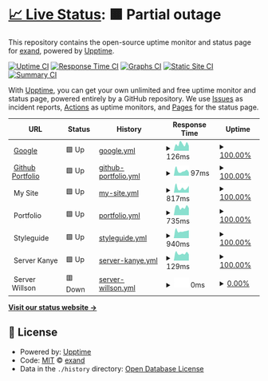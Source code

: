 # [📈 Live Status](https://exand.github.io/upptime): <!--live status--> **🟧 Partial outage**

This repository contains the open-source uptime monitor and status page for [exand](https://exand.github.io/upptime), powered by [Upptime](https://github.com/upptime/upptime).

[![Uptime CI](https://github.com/exand/upptime/workflows/Uptime%20CI/badge.svg)](https://github.com/exand/upptime/actions?query=workflow%3A%22Uptime+CI%22)
[![Response Time CI](https://github.com/exand/upptime/workflows/Response%20Time%20CI/badge.svg)](https://github.com/exand/upptime/actions?query=workflow%3A%22Response+Time+CI%22)
[![Graphs CI](https://github.com/exand/upptime/workflows/Graphs%20CI/badge.svg)](https://github.com/exand/upptime/actions?query=workflow%3A%22Graphs+CI%22)
[![Static Site CI](https://github.com/exand/upptime/workflows/Static%20Site%20CI/badge.svg)](https://github.com/exand/upptime/actions?query=workflow%3A%22Static+Site+CI%22)
[![Summary CI](https://github.com/exand/upptime/workflows/Summary%20CI/badge.svg)](https://github.com/exand/upptime/actions?query=workflow%3A%22Summary+CI%22)

With [Upptime](https://upptime.js.org), you can get your own unlimited and free uptime monitor and status page, powered entirely by a GitHub repository. We use [Issues](https://github.com/exand/upptime/issues) as incident reports, [Actions](https://github.com/exand/upptime/actions) as uptime monitors, and [Pages](https://exand.github.io/upptime) for the status page.

<!--start: status pages-->
<!-- This summary is generated by Upptime (https://github.com/upptime/upptime) -->
<!-- Do not edit this manually, your changes will be overwritten -->
<!-- prettier-ignore -->
| URL | Status | History | Response Time | Uptime |
| --- | ------ | ------- | ------------- | ------ |
| <img alt="" src="https://icons.duckduckgo.com/ip3/www.google.com.ico" height="13"> [Google](https://www.google.com) | 🟩 Up | [google.yml](https://github.com/exand/upptime/commits/HEAD/history/google.yml) | <details><summary><img alt="Response time graph" src="./graphs/google/response-time-week.png" height="20"> 126ms</summary><br><a href="https://exand.github.io/upptime/history/google"><img alt="Response time 118" src="https://img.shields.io/endpoint?url=https%3A%2F%2Fraw.githubusercontent.com%2Fexand%2Fupptime%2FHEAD%2Fapi%2Fgoogle%2Fresponse-time.json"></a><br><a href="https://exand.github.io/upptime/history/google"><img alt="24-hour response time 115" src="https://img.shields.io/endpoint?url=https%3A%2F%2Fraw.githubusercontent.com%2Fexand%2Fupptime%2FHEAD%2Fapi%2Fgoogle%2Fresponse-time-day.json"></a><br><a href="https://exand.github.io/upptime/history/google"><img alt="7-day response time 126" src="https://img.shields.io/endpoint?url=https%3A%2F%2Fraw.githubusercontent.com%2Fexand%2Fupptime%2FHEAD%2Fapi%2Fgoogle%2Fresponse-time-week.json"></a><br><a href="https://exand.github.io/upptime/history/google"><img alt="30-day response time 115" src="https://img.shields.io/endpoint?url=https%3A%2F%2Fraw.githubusercontent.com%2Fexand%2Fupptime%2FHEAD%2Fapi%2Fgoogle%2Fresponse-time-month.json"></a><br><a href="https://exand.github.io/upptime/history/google"><img alt="1-year response time 102" src="https://img.shields.io/endpoint?url=https%3A%2F%2Fraw.githubusercontent.com%2Fexand%2Fupptime%2FHEAD%2Fapi%2Fgoogle%2Fresponse-time-year.json"></a></details> | <details><summary><a href="https://exand.github.io/upptime/history/google">100.00%</a></summary><a href="https://exand.github.io/upptime/history/google"><img alt="All-time uptime 100.00%" src="https://img.shields.io/endpoint?url=https%3A%2F%2Fraw.githubusercontent.com%2Fexand%2Fupptime%2FHEAD%2Fapi%2Fgoogle%2Fuptime.json"></a><br><a href="https://exand.github.io/upptime/history/google"><img alt="24-hour uptime 100.00%" src="https://img.shields.io/endpoint?url=https%3A%2F%2Fraw.githubusercontent.com%2Fexand%2Fupptime%2FHEAD%2Fapi%2Fgoogle%2Fuptime-day.json"></a><br><a href="https://exand.github.io/upptime/history/google"><img alt="7-day uptime 100.00%" src="https://img.shields.io/endpoint?url=https%3A%2F%2Fraw.githubusercontent.com%2Fexand%2Fupptime%2FHEAD%2Fapi%2Fgoogle%2Fuptime-week.json"></a><br><a href="https://exand.github.io/upptime/history/google"><img alt="30-day uptime 100.00%" src="https://img.shields.io/endpoint?url=https%3A%2F%2Fraw.githubusercontent.com%2Fexand%2Fupptime%2FHEAD%2Fapi%2Fgoogle%2Fuptime-month.json"></a><br><a href="https://exand.github.io/upptime/history/google"><img alt="1-year uptime 99.99%" src="https://img.shields.io/endpoint?url=https%3A%2F%2Fraw.githubusercontent.com%2Fexand%2Fupptime%2FHEAD%2Fapi%2Fgoogle%2Fuptime-year.json"></a></details>
| <img alt="" src="https://icons.duckduckgo.com/ip3/exand.github.io.ico" height="13"> [Github Portfolio](https://exand.github.io/portfolio) | 🟩 Up | [github-portfolio.yml](https://github.com/exand/upptime/commits/HEAD/history/github-portfolio.yml) | <details><summary><img alt="Response time graph" src="./graphs/github-portfolio/response-time-week.png" height="20"> 97ms</summary><br><a href="https://exand.github.io/upptime/history/github-portfolio"><img alt="Response time 125" src="https://img.shields.io/endpoint?url=https%3A%2F%2Fraw.githubusercontent.com%2Fexand%2Fupptime%2FHEAD%2Fapi%2Fgithub-portfolio%2Fresponse-time.json"></a><br><a href="https://exand.github.io/upptime/history/github-portfolio"><img alt="24-hour response time 89" src="https://img.shields.io/endpoint?url=https%3A%2F%2Fraw.githubusercontent.com%2Fexand%2Fupptime%2FHEAD%2Fapi%2Fgithub-portfolio%2Fresponse-time-day.json"></a><br><a href="https://exand.github.io/upptime/history/github-portfolio"><img alt="7-day response time 97" src="https://img.shields.io/endpoint?url=https%3A%2F%2Fraw.githubusercontent.com%2Fexand%2Fupptime%2FHEAD%2Fapi%2Fgithub-portfolio%2Fresponse-time-week.json"></a><br><a href="https://exand.github.io/upptime/history/github-portfolio"><img alt="30-day response time 144" src="https://img.shields.io/endpoint?url=https%3A%2F%2Fraw.githubusercontent.com%2Fexand%2Fupptime%2FHEAD%2Fapi%2Fgithub-portfolio%2Fresponse-time-month.json"></a><br><a href="https://exand.github.io/upptime/history/github-portfolio"><img alt="1-year response time 125" src="https://img.shields.io/endpoint?url=https%3A%2F%2Fraw.githubusercontent.com%2Fexand%2Fupptime%2FHEAD%2Fapi%2Fgithub-portfolio%2Fresponse-time-year.json"></a></details> | <details><summary><a href="https://exand.github.io/upptime/history/github-portfolio">100.00%</a></summary><a href="https://exand.github.io/upptime/history/github-portfolio"><img alt="All-time uptime 100.00%" src="https://img.shields.io/endpoint?url=https%3A%2F%2Fraw.githubusercontent.com%2Fexand%2Fupptime%2FHEAD%2Fapi%2Fgithub-portfolio%2Fuptime.json"></a><br><a href="https://exand.github.io/upptime/history/github-portfolio"><img alt="24-hour uptime 100.00%" src="https://img.shields.io/endpoint?url=https%3A%2F%2Fraw.githubusercontent.com%2Fexand%2Fupptime%2FHEAD%2Fapi%2Fgithub-portfolio%2Fuptime-day.json"></a><br><a href="https://exand.github.io/upptime/history/github-portfolio"><img alt="7-day uptime 100.00%" src="https://img.shields.io/endpoint?url=https%3A%2F%2Fraw.githubusercontent.com%2Fexand%2Fupptime%2FHEAD%2Fapi%2Fgithub-portfolio%2Fuptime-week.json"></a><br><a href="https://exand.github.io/upptime/history/github-portfolio"><img alt="30-day uptime 100.00%" src="https://img.shields.io/endpoint?url=https%3A%2F%2Fraw.githubusercontent.com%2Fexand%2Fupptime%2FHEAD%2Fapi%2Fgithub-portfolio%2Fuptime-month.json"></a><br><a href="https://exand.github.io/upptime/history/github-portfolio"><img alt="1-year uptime 100.00%" src="https://img.shields.io/endpoint?url=https%3A%2F%2Fraw.githubusercontent.com%2Fexand%2Fupptime%2FHEAD%2Fapi%2Fgithub-portfolio%2Fuptime-year.json"></a></details>
| <img alt="" src="https://icons.duckduckgo.com/ip3/null.ico" height="13"> My Site | 🟩 Up | [my-site.yml](https://github.com/exand/upptime/commits/HEAD/history/my-site.yml) | <details><summary><img alt="Response time graph" src="./graphs/my-site/response-time-week.png" height="20"> 817ms</summary><br><a href="https://exand.github.io/upptime/history/my-site"><img alt="Response time 937" src="https://img.shields.io/endpoint?url=https%3A%2F%2Fraw.githubusercontent.com%2Fexand%2Fupptime%2FHEAD%2Fapi%2Fmy-site%2Fresponse-time.json"></a><br><a href="https://exand.github.io/upptime/history/my-site"><img alt="24-hour response time 1074" src="https://img.shields.io/endpoint?url=https%3A%2F%2Fraw.githubusercontent.com%2Fexand%2Fupptime%2FHEAD%2Fapi%2Fmy-site%2Fresponse-time-day.json"></a><br><a href="https://exand.github.io/upptime/history/my-site"><img alt="7-day response time 817" src="https://img.shields.io/endpoint?url=https%3A%2F%2Fraw.githubusercontent.com%2Fexand%2Fupptime%2FHEAD%2Fapi%2Fmy-site%2Fresponse-time-week.json"></a><br><a href="https://exand.github.io/upptime/history/my-site"><img alt="30-day response time 983" src="https://img.shields.io/endpoint?url=https%3A%2F%2Fraw.githubusercontent.com%2Fexand%2Fupptime%2FHEAD%2Fapi%2Fmy-site%2Fresponse-time-month.json"></a><br><a href="https://exand.github.io/upptime/history/my-site"><img alt="1-year response time 954" src="https://img.shields.io/endpoint?url=https%3A%2F%2Fraw.githubusercontent.com%2Fexand%2Fupptime%2FHEAD%2Fapi%2Fmy-site%2Fresponse-time-year.json"></a></details> | <details><summary><a href="https://exand.github.io/upptime/history/my-site">100.00%</a></summary><a href="https://exand.github.io/upptime/history/my-site"><img alt="All-time uptime 99.35%" src="https://img.shields.io/endpoint?url=https%3A%2F%2Fraw.githubusercontent.com%2Fexand%2Fupptime%2FHEAD%2Fapi%2Fmy-site%2Fuptime.json"></a><br><a href="https://exand.github.io/upptime/history/my-site"><img alt="24-hour uptime 100.00%" src="https://img.shields.io/endpoint?url=https%3A%2F%2Fraw.githubusercontent.com%2Fexand%2Fupptime%2FHEAD%2Fapi%2Fmy-site%2Fuptime-day.json"></a><br><a href="https://exand.github.io/upptime/history/my-site"><img alt="7-day uptime 100.00%" src="https://img.shields.io/endpoint?url=https%3A%2F%2Fraw.githubusercontent.com%2Fexand%2Fupptime%2FHEAD%2Fapi%2Fmy-site%2Fuptime-week.json"></a><br><a href="https://exand.github.io/upptime/history/my-site"><img alt="30-day uptime 100.00%" src="https://img.shields.io/endpoint?url=https%3A%2F%2Fraw.githubusercontent.com%2Fexand%2Fupptime%2FHEAD%2Fapi%2Fmy-site%2Fuptime-month.json"></a><br><a href="https://exand.github.io/upptime/history/my-site"><img alt="1-year uptime 99.98%" src="https://img.shields.io/endpoint?url=https%3A%2F%2Fraw.githubusercontent.com%2Fexand%2Fupptime%2FHEAD%2Fapi%2Fmy-site%2Fuptime-year.json"></a></details>
| <img alt="" src="https://icons.duckduckgo.com/ip3/null.ico" height="13"> Portfolio | 🟩 Up | [portfolio.yml](https://github.com/exand/upptime/commits/HEAD/history/portfolio.yml) | <details><summary><img alt="Response time graph" src="./graphs/portfolio/response-time-week.png" height="20"> 735ms</summary><br><a href="https://exand.github.io/upptime/history/portfolio"><img alt="Response time 789" src="https://img.shields.io/endpoint?url=https%3A%2F%2Fraw.githubusercontent.com%2Fexand%2Fupptime%2FHEAD%2Fapi%2Fportfolio%2Fresponse-time.json"></a><br><a href="https://exand.github.io/upptime/history/portfolio"><img alt="24-hour response time 633" src="https://img.shields.io/endpoint?url=https%3A%2F%2Fraw.githubusercontent.com%2Fexand%2Fupptime%2FHEAD%2Fapi%2Fportfolio%2Fresponse-time-day.json"></a><br><a href="https://exand.github.io/upptime/history/portfolio"><img alt="7-day response time 735" src="https://img.shields.io/endpoint?url=https%3A%2F%2Fraw.githubusercontent.com%2Fexand%2Fupptime%2FHEAD%2Fapi%2Fportfolio%2Fresponse-time-week.json"></a><br><a href="https://exand.github.io/upptime/history/portfolio"><img alt="30-day response time 804" src="https://img.shields.io/endpoint?url=https%3A%2F%2Fraw.githubusercontent.com%2Fexand%2Fupptime%2FHEAD%2Fapi%2Fportfolio%2Fresponse-time-month.json"></a><br><a href="https://exand.github.io/upptime/history/portfolio"><img alt="1-year response time 790" src="https://img.shields.io/endpoint?url=https%3A%2F%2Fraw.githubusercontent.com%2Fexand%2Fupptime%2FHEAD%2Fapi%2Fportfolio%2Fresponse-time-year.json"></a></details> | <details><summary><a href="https://exand.github.io/upptime/history/portfolio">100.00%</a></summary><a href="https://exand.github.io/upptime/history/portfolio"><img alt="All-time uptime 99.36%" src="https://img.shields.io/endpoint?url=https%3A%2F%2Fraw.githubusercontent.com%2Fexand%2Fupptime%2FHEAD%2Fapi%2Fportfolio%2Fuptime.json"></a><br><a href="https://exand.github.io/upptime/history/portfolio"><img alt="24-hour uptime 100.00%" src="https://img.shields.io/endpoint?url=https%3A%2F%2Fraw.githubusercontent.com%2Fexand%2Fupptime%2FHEAD%2Fapi%2Fportfolio%2Fuptime-day.json"></a><br><a href="https://exand.github.io/upptime/history/portfolio"><img alt="7-day uptime 100.00%" src="https://img.shields.io/endpoint?url=https%3A%2F%2Fraw.githubusercontent.com%2Fexand%2Fupptime%2FHEAD%2Fapi%2Fportfolio%2Fuptime-week.json"></a><br><a href="https://exand.github.io/upptime/history/portfolio"><img alt="30-day uptime 100.00%" src="https://img.shields.io/endpoint?url=https%3A%2F%2Fraw.githubusercontent.com%2Fexand%2Fupptime%2FHEAD%2Fapi%2Fportfolio%2Fuptime-month.json"></a><br><a href="https://exand.github.io/upptime/history/portfolio"><img alt="1-year uptime 99.99%" src="https://img.shields.io/endpoint?url=https%3A%2F%2Fraw.githubusercontent.com%2Fexand%2Fupptime%2FHEAD%2Fapi%2Fportfolio%2Fuptime-year.json"></a></details>
| <img alt="" src="https://icons.duckduckgo.com/ip3/null.ico" height="13"> Styleguide | 🟩 Up | [styleguide.yml](https://github.com/exand/upptime/commits/HEAD/history/styleguide.yml) | <details><summary><img alt="Response time graph" src="./graphs/styleguide/response-time-week.png" height="20"> 940ms</summary><br><a href="https://exand.github.io/upptime/history/styleguide"><img alt="Response time 1086" src="https://img.shields.io/endpoint?url=https%3A%2F%2Fraw.githubusercontent.com%2Fexand%2Fupptime%2FHEAD%2Fapi%2Fstyleguide%2Fresponse-time.json"></a><br><a href="https://exand.github.io/upptime/history/styleguide"><img alt="24-hour response time 1029" src="https://img.shields.io/endpoint?url=https%3A%2F%2Fraw.githubusercontent.com%2Fexand%2Fupptime%2FHEAD%2Fapi%2Fstyleguide%2Fresponse-time-day.json"></a><br><a href="https://exand.github.io/upptime/history/styleguide"><img alt="7-day response time 940" src="https://img.shields.io/endpoint?url=https%3A%2F%2Fraw.githubusercontent.com%2Fexand%2Fupptime%2FHEAD%2Fapi%2Fstyleguide%2Fresponse-time-week.json"></a><br><a href="https://exand.github.io/upptime/history/styleguide"><img alt="30-day response time 1108" src="https://img.shields.io/endpoint?url=https%3A%2F%2Fraw.githubusercontent.com%2Fexand%2Fupptime%2FHEAD%2Fapi%2Fstyleguide%2Fresponse-time-month.json"></a><br><a href="https://exand.github.io/upptime/history/styleguide"><img alt="1-year response time 1140" src="https://img.shields.io/endpoint?url=https%3A%2F%2Fraw.githubusercontent.com%2Fexand%2Fupptime%2FHEAD%2Fapi%2Fstyleguide%2Fresponse-time-year.json"></a></details> | <details><summary><a href="https://exand.github.io/upptime/history/styleguide">100.00%</a></summary><a href="https://exand.github.io/upptime/history/styleguide"><img alt="All-time uptime 68.49%" src="https://img.shields.io/endpoint?url=https%3A%2F%2Fraw.githubusercontent.com%2Fexand%2Fupptime%2FHEAD%2Fapi%2Fstyleguide%2Fuptime.json"></a><br><a href="https://exand.github.io/upptime/history/styleguide"><img alt="24-hour uptime 100.00%" src="https://img.shields.io/endpoint?url=https%3A%2F%2Fraw.githubusercontent.com%2Fexand%2Fupptime%2FHEAD%2Fapi%2Fstyleguide%2Fuptime-day.json"></a><br><a href="https://exand.github.io/upptime/history/styleguide"><img alt="7-day uptime 100.00%" src="https://img.shields.io/endpoint?url=https%3A%2F%2Fraw.githubusercontent.com%2Fexand%2Fupptime%2FHEAD%2Fapi%2Fstyleguide%2Fuptime-week.json"></a><br><a href="https://exand.github.io/upptime/history/styleguide"><img alt="30-day uptime 100.00%" src="https://img.shields.io/endpoint?url=https%3A%2F%2Fraw.githubusercontent.com%2Fexand%2Fupptime%2FHEAD%2Fapi%2Fstyleguide%2Fuptime-month.json"></a><br><a href="https://exand.github.io/upptime/history/styleguide"><img alt="1-year uptime 99.85%" src="https://img.shields.io/endpoint?url=https%3A%2F%2Fraw.githubusercontent.com%2Fexand%2Fupptime%2FHEAD%2Fapi%2Fstyleguide%2Fuptime-year.json"></a></details>
| <img alt="" src="https://icons.duckduckgo.com/ip3/null.ico" height="13"> Server Kanye | 🟩 Up | [server-kanye.yml](https://github.com/exand/upptime/commits/HEAD/history/server-kanye.yml) | <details><summary><img alt="Response time graph" src="./graphs/server-kanye/response-time-week.png" height="20"> 129ms</summary><br><a href="https://exand.github.io/upptime/history/server-kanye"><img alt="Response time 143" src="https://img.shields.io/endpoint?url=https%3A%2F%2Fraw.githubusercontent.com%2Fexand%2Fupptime%2FHEAD%2Fapi%2Fserver-kanye%2Fresponse-time.json"></a><br><a href="https://exand.github.io/upptime/history/server-kanye"><img alt="24-hour response time 120" src="https://img.shields.io/endpoint?url=https%3A%2F%2Fraw.githubusercontent.com%2Fexand%2Fupptime%2FHEAD%2Fapi%2Fserver-kanye%2Fresponse-time-day.json"></a><br><a href="https://exand.github.io/upptime/history/server-kanye"><img alt="7-day response time 129" src="https://img.shields.io/endpoint?url=https%3A%2F%2Fraw.githubusercontent.com%2Fexand%2Fupptime%2FHEAD%2Fapi%2Fserver-kanye%2Fresponse-time-week.json"></a><br><a href="https://exand.github.io/upptime/history/server-kanye"><img alt="30-day response time 142" src="https://img.shields.io/endpoint?url=https%3A%2F%2Fraw.githubusercontent.com%2Fexand%2Fupptime%2FHEAD%2Fapi%2Fserver-kanye%2Fresponse-time-month.json"></a><br><a href="https://exand.github.io/upptime/history/server-kanye"><img alt="1-year response time 142" src="https://img.shields.io/endpoint?url=https%3A%2F%2Fraw.githubusercontent.com%2Fexand%2Fupptime%2FHEAD%2Fapi%2Fserver-kanye%2Fresponse-time-year.json"></a></details> | <details><summary><a href="https://exand.github.io/upptime/history/server-kanye">100.00%</a></summary><a href="https://exand.github.io/upptime/history/server-kanye"><img alt="All-time uptime 99.65%" src="https://img.shields.io/endpoint?url=https%3A%2F%2Fraw.githubusercontent.com%2Fexand%2Fupptime%2FHEAD%2Fapi%2Fserver-kanye%2Fuptime.json"></a><br><a href="https://exand.github.io/upptime/history/server-kanye"><img alt="24-hour uptime 100.00%" src="https://img.shields.io/endpoint?url=https%3A%2F%2Fraw.githubusercontent.com%2Fexand%2Fupptime%2FHEAD%2Fapi%2Fserver-kanye%2Fuptime-day.json"></a><br><a href="https://exand.github.io/upptime/history/server-kanye"><img alt="7-day uptime 100.00%" src="https://img.shields.io/endpoint?url=https%3A%2F%2Fraw.githubusercontent.com%2Fexand%2Fupptime%2FHEAD%2Fapi%2Fserver-kanye%2Fuptime-week.json"></a><br><a href="https://exand.github.io/upptime/history/server-kanye"><img alt="30-day uptime 100.00%" src="https://img.shields.io/endpoint?url=https%3A%2F%2Fraw.githubusercontent.com%2Fexand%2Fupptime%2FHEAD%2Fapi%2Fserver-kanye%2Fuptime-month.json"></a><br><a href="https://exand.github.io/upptime/history/server-kanye"><img alt="1-year uptime 99.45%" src="https://img.shields.io/endpoint?url=https%3A%2F%2Fraw.githubusercontent.com%2Fexand%2Fupptime%2FHEAD%2Fapi%2Fserver-kanye%2Fuptime-year.json"></a></details>
| <img alt="" src="https://icons.duckduckgo.com/ip3/null.ico" height="13"> Server Willson | 🟥 Down | [server-willson.yml](https://github.com/exand/upptime/commits/HEAD/history/server-willson.yml) | <details><summary><img alt="Response time graph" src="./graphs/server-willson/response-time-week.png" height="20"> 0ms</summary><br><a href="https://exand.github.io/upptime/history/server-willson"><img alt="Response time 116" src="https://img.shields.io/endpoint?url=https%3A%2F%2Fraw.githubusercontent.com%2Fexand%2Fupptime%2FHEAD%2Fapi%2Fserver-willson%2Fresponse-time.json"></a><br><a href="https://exand.github.io/upptime/history/server-willson"><img alt="24-hour response time 0" src="https://img.shields.io/endpoint?url=https%3A%2F%2Fraw.githubusercontent.com%2Fexand%2Fupptime%2FHEAD%2Fapi%2Fserver-willson%2Fresponse-time-day.json"></a><br><a href="https://exand.github.io/upptime/history/server-willson"><img alt="7-day response time 0" src="https://img.shields.io/endpoint?url=https%3A%2F%2Fraw.githubusercontent.com%2Fexand%2Fupptime%2FHEAD%2Fapi%2Fserver-willson%2Fresponse-time-week.json"></a><br><a href="https://exand.github.io/upptime/history/server-willson"><img alt="30-day response time 0" src="https://img.shields.io/endpoint?url=https%3A%2F%2Fraw.githubusercontent.com%2Fexand%2Fupptime%2FHEAD%2Fapi%2Fserver-willson%2Fresponse-time-month.json"></a><br><a href="https://exand.github.io/upptime/history/server-willson"><img alt="1-year response time 116" src="https://img.shields.io/endpoint?url=https%3A%2F%2Fraw.githubusercontent.com%2Fexand%2Fupptime%2FHEAD%2Fapi%2Fserver-willson%2Fresponse-time-year.json"></a></details> | <details><summary><a href="https://exand.github.io/upptime/history/server-willson">0.00%</a></summary><a href="https://exand.github.io/upptime/history/server-willson"><img alt="All-time uptime 49.64%" src="https://img.shields.io/endpoint?url=https%3A%2F%2Fraw.githubusercontent.com%2Fexand%2Fupptime%2FHEAD%2Fapi%2Fserver-willson%2Fuptime.json"></a><br><a href="https://exand.github.io/upptime/history/server-willson"><img alt="24-hour uptime 0.00%" src="https://img.shields.io/endpoint?url=https%3A%2F%2Fraw.githubusercontent.com%2Fexand%2Fupptime%2FHEAD%2Fapi%2Fserver-willson%2Fuptime-day.json"></a><br><a href="https://exand.github.io/upptime/history/server-willson"><img alt="7-day uptime 0.00%" src="https://img.shields.io/endpoint?url=https%3A%2F%2Fraw.githubusercontent.com%2Fexand%2Fupptime%2FHEAD%2Fapi%2Fserver-willson%2Fuptime-week.json"></a><br><a href="https://exand.github.io/upptime/history/server-willson"><img alt="30-day uptime 0.00%" src="https://img.shields.io/endpoint?url=https%3A%2F%2Fraw.githubusercontent.com%2Fexand%2Fupptime%2FHEAD%2Fapi%2Fserver-willson%2Fuptime-month.json"></a><br><a href="https://exand.github.io/upptime/history/server-willson"><img alt="1-year uptime 28.02%" src="https://img.shields.io/endpoint?url=https%3A%2F%2Fraw.githubusercontent.com%2Fexand%2Fupptime%2FHEAD%2Fapi%2Fserver-willson%2Fuptime-year.json"></a></details>

<!--end: status pages-->

[**Visit our status website →**](https://exand.github.io/upptime)

## 📄 License

- Powered by: [Upptime](https://github.com/upptime/upptime)
- Code: [MIT](./LICENSE) © [exand](https://exand.github.io/upptime)
- Data in the `./history` directory: [Open Database License](https://opendatacommons.org/licenses/odbl/1-0/)
